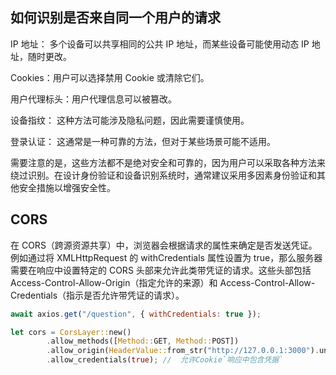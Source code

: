 ## 如何识别是否来自同一个用户的请求

IP 地址： 多个设备可以共享相同的公共 IP 地址，而某些设备可能使用动态 IP 地址，随时更改。

Cookies：用户可以选择禁用 Cookie 或清除它们。

用户代理标头：用户代理信息可以被篡改。

设备指纹： 这种方法可能涉及隐私问题，因此需要谨慎使用。

登录认证： 这通常是一种可靠的方法，但对于某些场景可能不适用。

需要注意的是，这些方法都不是绝对安全和可靠的，因为用户可以采取各种方法来绕过识别。在设计身份验证和设备识别系统时，通常建议采用多因素身份验证和其他安全措施以增强安全性。

## CORS

在 CORS（跨源资源共享）中，浏览器会根据请求的属性来确定是否发送凭证。例如通过将 XMLHttpRequest 的 withCredentials 属性设置为 true，那么服务器需要在响应中设置特定的 CORS 头部来允许此类带凭证的请求。这些头部包括 Access-Control-Allow-Origin（指定允许的来源）和 Access-Control-Allow-Credentials（指示是否允许带凭证的请求）。

```js
await axios.get("/question", { withCredentials: true });
```

```rs
let cors = CorsLayer::new()
        .allow_methods([Method::GET, Method::POST])
        .allow_origin(HeaderValue::from_str("http://127.0.0.1:3000").unwrap())
        .allow_credentials(true); //  允许Cookie`响应中包含凭据`
```
